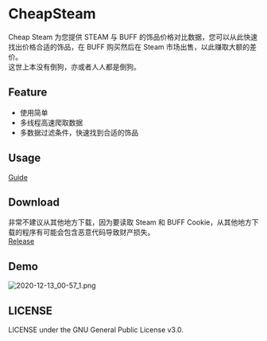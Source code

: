 # CheapSteam
Cheap Steam 为您提供 STEAM 与 BUFF 的饰品价格对比数据，您可以从此快速找出价格合适的饰品，在 BUFF 购买然后在 Steam 市场出售，以此赚取大额的差价。  
这世上本没有倒狗，亦或者人人都是倒狗。  

## Feature
+ 使用简单
+ 多线程高速爬取数据
+ 多数据过滤条件，快速找到合适的饰品

## Usage
[Guide](https://github.com/YukiCoco/CheapSteam/blob/master/Guide.md)

## Download
非常不建议从其他地方下载，因为要读取 Steam 和 BUFF Cookie，从其他地方下载的程序有可能会包含恶意代码导致财产损失。  
[Release](https://github.com/YukiCoco/CheapSteam/releases)

## Demo
![2020-12-13_00-57_1.png](https://cdnimg.kurisu.moe/images/2020/12/13/2020-12-13_00-57_1.png)

## LICENSE
LICENSE under the GNU General Public License v3.0.
